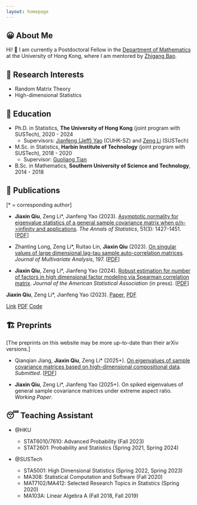 ```yaml
---
layout: homepage
---
```


## 😀 About Me

Hi! 👋 
I am currently a Postdoctoral Fellow in the [Department of Mathematics](https://hkumath.hku.hk/web/index.php) at the University of Hong Kong, where I am mentored by [Zhigang Bao](https://sites.google.com/view/zhigangbaohomepage/).

## 🧐 Research Interests

- Random Matrix Theory 
- High-dimensional Statistics

## 🏫 Education

- Ph.D. in Statistics, **The University of Hong Kong** (joint program with SUSTech), 2020 - 2024
  - Supervisors: [Jianfeng (Jeff) Yao](https://jianfengyao.wordpress.com/) (CUHK-SZ) and [Zeng Li](https://sites.google.com/site/zenglihku/zeng-li-%E6%9D%8E%E6%9B%BE) (SUSTech)
- M.Sc. in Statistics, **Harbin Institute of Technology** (joint program with SUSTech), 2018 - 2020
  - Supervisor: [Guoliang Tian](https://stat-ds.sustech.edu.cn/teacher/TIAN,Guoliang?lang=en-us)
- B.Sc. in Mathematics, **Southern University of Science and Technology**, 2014 - 2018

## 📝 Publications 

[\* = corresponding author]

- **Jiaxin Qiu**, Zeng Li\*, Jianfeng Yao (2023). [Asymptotic normality for eigenvalue statistics of a general sample covariance matrix when p/n->infinity and applications](https://doi.org/10.1214/23-AOS2300). *The Annals of Statistics*, 51(3): 1427-1451. [[PDF](/assets/files/papers/2023-AoS-ultraCLT.pdf)] 

- Zhanting Long, Zeng Li\*, Ruitao Lin, **Jiaxin Qiu** (2023). [On singular values of large dimensional lag-tau sample auto-correlation matrices](https://doi.org/10.1016/j.jmva.2023.105205). *Journal of Multivariate Analysis*, 197. [[PDF](/assets/files/papers/2023-JMVA-autocorr.pdf)]

- **Jiaxin Qiu**, Zeng Li\*, Jianfeng Yao (2024). [Robust estimation for number of factors in high dimensional factor modeling via Spearman correlation matrix](https://www.tandfonline.com/doi/full/10.1080/01621459.2024.2402565). *Journal of the American Statistical Association* (in press). [[PDF](/assets/files/papers/2024-JASA-Spearman.pdf)]

<p>
  <strong>Jiaxin Qiu</strong>, Zeng Li*, Jianfeng Yao (2023).
  <a href="https://doi.org/10.1214/23-AOS2300"><i class="fas fa-link"></i> Paper</a>,
  <a href="/assets/files/papers/2023-AoS-ultraCLT.pdf"><i class="fas fa-file-pdf"></i> PDF</a>
</p>

[<i class="fas fa-link"></i> Link](https://link.to/paper)  [<i class="far fa-file-pdf"></i> PDF](https://link.to/pdf)  [<i class="far fa-code"></i> Code](https://github.com/yourrepo)

## 🏗️ Preprints

[The preprints on this website may be more up-to-date than their arXiv versions.]

- Qianqian Jiang, **Jiaxin Qiu**, Zeng Li\* (2025+). [On eigenvalues of sample covariance matrices based on high-dimensional compositional data](https://arxiv.org/abs/2312.14420). *Submitted*. [[PDF](/assets/files/papers/2024-arXiv-CoDA.pdf)]  

- **Jiaxin Qiu**, Zeng Li\*, Jianfeng Yao (2025+). On spiked eigenvalues of general sample covariance matrices under extreme aspect ratio. *Working Paper*.

## 😴 Teaching Assistant 

- @HKU
  - STAT6010/7610: Advanced Probability (Fall 2023)
  - STAT2601: Probability and Statistics (Spring 2021, Spring 2024)

- @SUSTech
  - STA5001: High Dimensional Statistics (Spring 2022, Spring 2023)
  - MA308: Statistical Computation and Software (Fall 2020)
  - MAT7102/MA412: Selected Research Topics in Statistics (Spring 2020)
  - MA103A: Linear Algebra A (Fall 2018, Fall 2019)

<!--
## 🔗 Links

- [Advice for Authors (by Jacob Steinhardt)](https://bounded-regret.ghost.io/advice-for-authors/)
- [Foundations and Trends® in Machine Learning](https://www.nowpublishers.com/MAL)
- [Probability Surveys](https://projecteuclid.org/journals/probability-surveys)
-->
